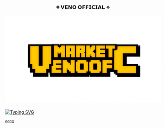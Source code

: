<!-- START GLOBAL CORPORATION -->
<h3 align="center">
  𖥻 𝗩𝗘𝗡𝗢 𝗢𝗙𝗙𝗜𝗖𝗜𝗔𝗟 𖦏

  ![](https://github.com/kuymabar/mmk/blob/main/20241225_234731.png)
</h3>

[![Typing SVG](https://readme-typing-svg.demolab.com?font=Fira+Code&size=25&duration=10000&pause=1500&color=F7C002&center=true&repeat=false&width=450&height=75&lines=+COMMAND+DEPLOY+VPS)](https://git.io/typing-svg)
```
GGGG
```
